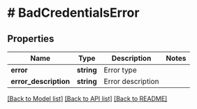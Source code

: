 # # BadCredentialsError

## Properties

Name | Type | Description | Notes
------------ | ------------- | ------------- | -------------
**error** | **string** | Error type |
**error_description** | **string** | Error description |

[[Back to Model list]](../../README.md#models) [[Back to API list]](../../README.md#endpoints) [[Back to README]](../../README.md)
